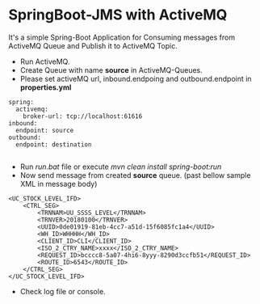 # SpringBoot-JMS with ActiveMQ

It's a simple Spring-Boot Application for Consuming messages from ActiveMQ Queue and Publish it to ActiveMQ Topic.


* Run ActiveMQ.
* Create Queue with name **source** in ActiveMQ-Queues. 
* Please set activeMQ url, inbound.endpoing and outbound.endpoint in **properties.yml**

```
spring:
  activemq:
    broker-url: tcp://localhost:61616
inbound:
  endpoint: source
outbound:
  endpoint: destination
  
```
* Run *run.bat* file or execute *mvn clean install spring-boot:run*
* Now send message from created **source** queue. (past bellow sample XML in message body)

```
<UC_STOCK_LEVEL_IFD>
	<CTRL_SEG>
		<TRNNAM>UU_SSSS_LEVEL</TRNNAM>
		<TRNVER>20180100</TRNVER>
		<UUID>0de01919-81eb-4cc7-a51d-15f6085fc1a4</UUID>
		<WH_ID>WHHHH</WH_ID>
		<CLIENT_ID>CLI</CLIENT_ID>
		<ISO_2_CTRY_NAME>xxxx</ISO_2_CTRY_NAME>
		<REQUEST_ID>bcccc8-5a07-4hi6-8yyy-8290d3ccfb51</REQUEST_ID>
		<ROUTE_ID>6543</ROUTE_ID>
	</CTRL_SEG>
</UC_STOCK_LEVEL_IFD>
```
* Check log file or console.